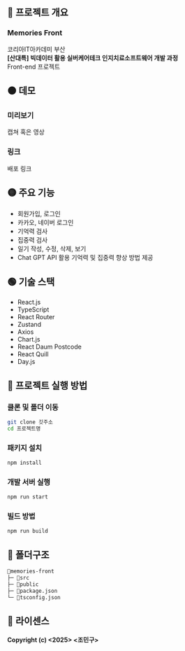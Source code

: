 ## 🔴 프로젝트 개요  
### Memories Front  
코리아IT아카데미 부산  
**[산대특] 빅데이터 활용 실버케어테크 인지치료소프트웨어 개발 과정**  
Front-end 프로젝트

## 🟠 데모
### 미리보기
캡쳐 혹은 영상
### 링크
배포 링크

## 🟡 주요 기능
- 회원가입, 로그인
- 카카오, 네이버 로그인
- 기억력 검사
- 집중력 검사
- 일기 작성, 수정, 삭제, 보기
- Chat GPT API 활용 기억력 및 집중력 향상 방법 제공

## 🟢 기술 스택
- React.js
- TypeScript
- React Router
- Zustand
- Axios
- Chart.js
- React Daum Postcode
- React Quill
- Day.js

## 🔵 프로젝트 실행 방법
### 클론 및 폴더 이동
```bash
git clone 깃주소
cd 프로젝트명
```

### 패키지 설치
```bash
npm install
```

### 개발 서버 실행
```bash
npm run start
```

### 빌드 방법
```bash
npm run build
```

## 📁 폴더구조
```md
📂memories-front
├─ 📂src
├─ 📂public
├─ 📃package.json
└─ 📃tsconfig.json
```

## 📑 라이센스
#### Copyright (c) <2025> <조민구>